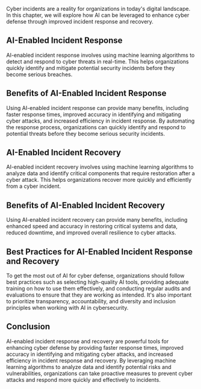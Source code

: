 
Cyber incidents are a reality for organizations in today's digital landscape. In this chapter, we will explore how AI can be leveraged to enhance cyber defense through improved incident response and recovery.

AI-Enabled Incident Response
----------------------------

AI-enabled incident response involves using machine learning algorithms to detect and respond to cyber threats in real-time. This helps organizations quickly identify and mitigate potential security incidents before they become serious breaches.

Benefits of AI-Enabled Incident Response
----------------------------------------

Using AI-enabled incident response can provide many benefits, including faster response times, improved accuracy in identifying and mitigating cyber attacks, and increased efficiency in incident response. By automating the response process, organizations can quickly identify and respond to potential threats before they become serious security incidents.

AI-Enabled Incident Recovery
----------------------------

AI-enabled incident recovery involves using machine learning algorithms to analyze data and identify critical components that require restoration after a cyber attack. This helps organizations recover more quickly and efficiently from a cyber incident.

Benefits of AI-Enabled Incident Recovery
----------------------------------------

Using AI-enabled incident recovery can provide many benefits, including enhanced speed and accuracy in restoring critical systems and data, reduced downtime, and improved overall resilience to cyber attacks.

Best Practices for AI-Enabled Incident Response and Recovery
------------------------------------------------------------

To get the most out of AI for cyber defense, organizations should follow best practices such as selecting high-quality AI tools, providing adequate training on how to use them effectively, and conducting regular audits and evaluations to ensure that they are working as intended. It's also important to prioritize transparency, accountability, and diversity and inclusion principles when working with AI in cybersecurity.

Conclusion
----------

AI-enabled incident response and recovery are powerful tools for enhancing cyber defense by providing faster response times, improved accuracy in identifying and mitigating cyber attacks, and increased efficiency in incident response and recovery. By leveraging machine learning algorithms to analyze data and identify potential risks and vulnerabilities, organizations can take proactive measures to prevent cyber attacks and respond more quickly and effectively to incidents.
